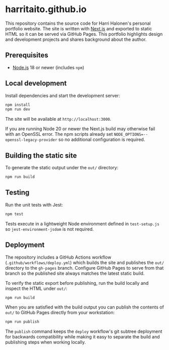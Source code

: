# harritaito.github.io

This repository contains the source code for Harri Halonen's personal portfolio website. The site is written with [Next.js](https://nextjs.org/) and exported to static HTML so it can be served via GitHub Pages.
This portfolio highlights design and development projects and shares background about the author.


## Prerequisites

- [Node.js](https://nodejs.org/) 18 or newer (includes `npm`)

## Local development

Install dependencies and start the development server:

```bash
npm install
npm run dev
```

The site will be available at `http://localhost:3000`.

If you are running Node 20 or newer the Next.js build may otherwise fail with an
OpenSSL error. The npm scripts already set `NODE_OPTIONS=--openssl-legacy-provider`
so no additional configuration is required.

## Building the static site

To generate the static output under the `out/` directory:

```bash
npm run build
```

## Testing

Run the unit tests with Jest:

```bash
npm test
```

Tests execute in a lightweight Node environment defined in `test-setup.js` so
`jest-environment-jsdom` is not required.

## Deployment

The repository includes a GitHub Actions workflow (`.github/workflows/deploy.yml`) which builds the site and publishes the `out/` directory to the `gh-pages` branch. Configure GitHub Pages to serve from that branch so the published site always matches the latest static build.

To verify the static export before publishing, run the build locally and inspect the HTML under `out/`:

```bash
npm run build
```

When you are satisfied with the build output you can publish the contents of `out/` to GitHub Pages directly from your workstation:

```bash
npm run publish
```

The `publish` command keeps the `deploy` workflow's git subtree deployment for backwards compatibility while making it easy to separate the build and publishing steps when working locally.
